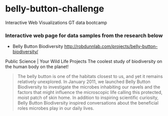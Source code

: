 # belly-button-challenge
Interactive Web Visualizations GT data bootcamp

### Interactive web page for data samples from the research below


* Belly Button Biodiversity
http://robdunnlab.com/projects/belly-button-biodiversity/


Public Science | Your Wild Life Projects
The coolest study of biodiversity on the human body on the planet!

> The belly button is one of the habitats closest to us, and yet it remains relatively unexplored. In January 2011, we launched Belly Button Biodiversity to investigate the microbes inhabiting our navels and the factors that might influence the microscopic life calling this protected, moist patch of skin home. In addition to inspiring scientific curiosity, Belly Button Biodiversity inspired conversations about the beneficial roles microbes play in our daily lives.
